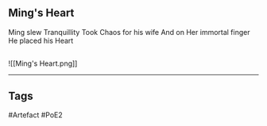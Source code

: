 ## Ming's Heart
Ming slew Tranquillity
Took Chaos for his wife
And on Her immortal finger
He placed his Heart
##
![[Ming's Heart.png]]

---
## Tags
#Artefact
#PoE2